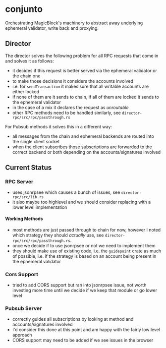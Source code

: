 # conjunto

Orchestrating MagicBlock's machinery to abstract away underlying ephemeral validator, write
back and proxying.

## Director

The director solves the following problem for all RPC requests that come in and solves it as
follows:

- it decides if this request is better served via the ephemeral validator or the chain one
- to make those decisions it considers the accounts involved
- i.e. for `sendTransaction` it makes sure that all writable accounts are either locked
- if none of them are it sends to chain, if all of them are locked it sends to the ephemeral
  validator
- in the case of a mix it declares the request as _unroutable_
- other RPC methods need to be handled similarly, see `director-rpc/src/rpc/passthrough.rs`

For Pubsub methods it solves this in a different way:

- all messages from the chain and ephemeral backends are routed into the single client socket
- when the client subscribes those subscriptions are forwarded to the correct backend or both
depending on the accounts/signatures involved

## Current Status

### RPC Server

- uses jsonrpsee which causes a bunch of issues, see `director-rpc/src/lib.rs`
- it also maybe too highlevel and we should consider replacing with a lower level
  implementation

#### Working Methods

- most methods are just passed through to chain for now, however I noted which strategy they
should _actually_ use, see `director-rpc/src/rpc/passthrough.rs`.
- once we decide if to use jsonrpsee or not we need to implement them
- they should make use of existing code, i.e. the `guidepoint` crate as much of possible, i.e.
  if the strategy is based on an account being present in the ephemeral validator

### Cors Support

- tried to add CORS support but ran into jsonrpsee issue, not worth investing more time until
we decide if we keep that module or go lower level

### Pubsub Server

- correctly guides all subscriptions by looking at method and accounts/signatures involved
- I'd consider this done at this point and am happy with the fairly low level approach
- CORS support may need to be added if we see issues in the browser
